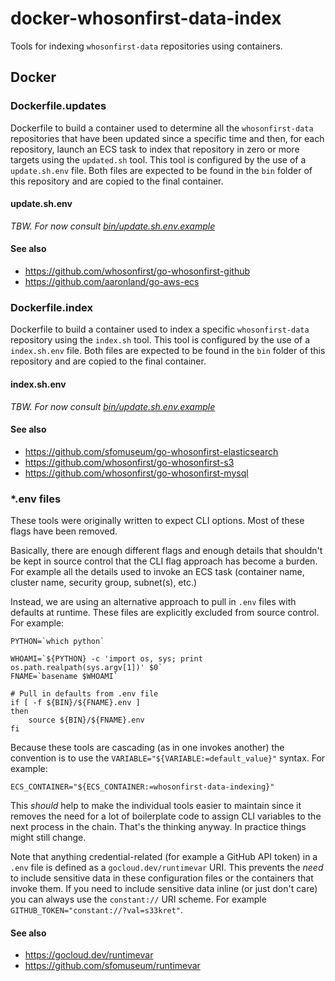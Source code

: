 # docker-whosonfirst-data-index

Tools for indexing `whosonfirst-data` repositories using containers.

## Docker

### Dockerfile.updates

Dockerfile to build a container used to determine all the `whosonfirst-data` repositories that have been updated since a specific time and then, for each repository, launch an ECS task to index that repository in zero or more targets using the `updated.sh` tool. This tool is configured by the use of a `update.sh.env` file. Both files are expected to be found in the `bin` folder of this repository and are copied to the final container.

#### update.sh.env

_TBW. For now consult [bin/update.sh.env.example](bin/update.sh.env.example)_

#### See also

* https://github.com/whosonfirst/go-whosonfirst-github
* https://github.com/aaronland/go-aws-ecs

### Dockerfile.index

Dockerfile to build a container used to index a specific `whosonfirst-data` repository using the `index.sh` tool. This tool is configured by the use of a `index.sh.env` file. Both files are expected to be found in the `bin` folder of this repository and are copied to the final container.

#### index.sh.env

_TBW. For now consult [bin/update.sh.env.example](bin/index.sh.env.example)_

#### See also

* https://github.com/sfomuseum/go-whosonfirst-elasticsearch
* https://github.com/whosonfirst/go-whosonfirst-s3
* https://github.com/whosonfirst/go-whosonfirst-mysql

### *.env files

These tools were originally written to expect CLI options. Most of these flags have been removed.

Basically, there are enough different flags and enough details that shouldn't be kept in source control that the CLI flag approach has become a burden. For example all the details used to invoke an ECS task (container name, cluster name, security group, subnet(s), etc.)

Instead, we are using an alternative approach to pull in `.env` files with defaults at runtime. These files are explicitly excluded from source control. For example:

```
PYTHON=`which python`

WHOAMI=`${PYTHON} -c 'import os, sys; print os.path.realpath(sys.argv[1])' $0`
FNAME=`basename $WHOAMI`

# Pull in defaults from .env file
if [ -f ${BIN}/${FNAME}.env ]
then
    source ${BIN}/${FNAME}.env
fi
```

Because these tools are cascading (as in one invokes another) the convention is to use the `VARIABLE="${VARIABLE:=default_value}"` syntax. For example:

```
ECS_CONTAINER="${ECS_CONTAINER:=whosonfirst-data-indexing}"
```

This _should_ help to make the individual tools easier to maintain since it removes the need for a lot of boilerplate code to assign CLI variables to the next process in the chain. That's the thinking anyway. In practice things might still change.

Note that anything credential-related (for example a GitHub API token) in a `.env` file is defined as a `gocloud.dev/runtimevar` URI. This prevents the _need_ to include sensitive data in these configuration files or the containers that invoke them. If you need to include sensitive data inline (or just don't care) you can always use the `constant://` URI scheme. For example `GITHUB_TOKEN="constant://?val=s33kret"`.

#### See also

* https://gocloud.dev/runtimevar
* https://github.com/sfomuseum/runtimevar